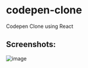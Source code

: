 # codepen-clone
Codepen Clone using React

## Screenshots:
![image](https://user-images.githubusercontent.com/42778671/166446717-bc5646c5-6ff0-4e94-84ef-fc2471c3828e.png)

